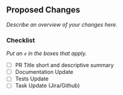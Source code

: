 ## Proposed Changes
_Describe an overview of your changes here._

### Checklist
_Put an `x` in the boxes that apply._

- [ ] PR Title short and descriptive summary
- [ ] Documentation Update
- [ ] Tests Update
- [ ] Task Update (Jira/Github)
